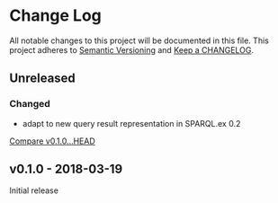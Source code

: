 # Change Log

All notable changes to this project will be documented in this file.
This project adheres to [Semantic Versioning](http://semver.org/) and
[Keep a CHANGELOG](http://keepachangelog.com).


## Unreleased

### Changed

- adapt to new query result representation in SPARQL.ex 0.2


[Compare v0.1.0...HEAD](https://github.com/marcelotto/sparql_client/compare/v0.1.0...HEAD)



## v0.1.0 - 2018-03-19

Initial release
